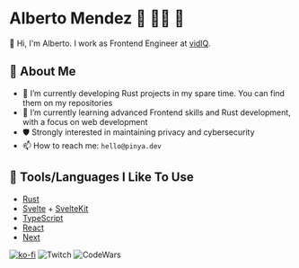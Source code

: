 # Alberto Mendez 🦀 🏴‍☠️ 🍍

👋 Hi, I'm Alberto. I work as Frontend Engineer at [vidIQ](https://vidiq.com/).

## 🥸 About Me

- 🔭 I’m currently developing Rust projects in my spare time. You can find them on my repositories
- 🌱 I’m currently learning advanced Frontend skills and Rust development, with a focus on web development
- 🛡️ Strongly interested in maintaining privacy and cybersecurity
- 📫 How to reach me: `hello@pinya.dev`
<!-- - ⚡ Sometimes I code live on [Twitch](https://twitch.tv/piny4man) and I upload my past live streams to [Youtube](https://www.youtube.com/@piny4man) -->

## 🧰 Tools/Languages I Like To Use

- [Rust](https://www.rust-lang.org/)
- [Svelte](https://svelte.dev/) + [SvelteKit](https://kit.svelte.dev/)
- [TypeScript](https://www.typescriptlang.org/)
- [React](https://react.dev/)
- [Next](https://nextjs.org/)

[![ko-fi](https://ko-fi.com/img/githubbutton_sm.svg)](https://ko-fi.com/J3J7ND0UU) ![Twitch](https://img.shields.io/twitch/status/piny4man?label=Twitch&style=for-the-badge&logo=twitch&logoColor=white&color=mediumpurple) ![CodeWars](https://www.codewars.com/users/piny4man/badges/micro) 

<!--
**piny4man/piny4man** is a ✨ _special_ ✨ repository because its `README.md` (this file) appears on your GitHub profile.

Here are some ideas to get you started:

- 🔭 I’m currently working on ...
- 🌱 I’m currently learning ...
- 👯 I’m looking to collaborate on ...
- 🤔 I’m looking for help with ...
- 💬 Ask me about ...
- 📫 How to reach me: ...
- 😄 Pronouns: ...
- ⚡ Fun fact: ...
-->
